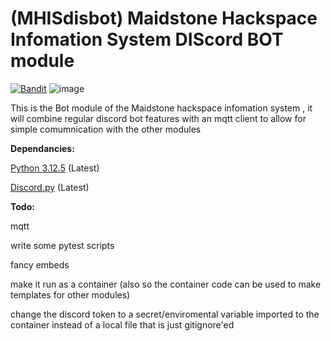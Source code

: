 # (MHISdisbot) Maidstone Hackspace Infomation System DIScord BOT module
[![Bandit](https://github.com/maidstone-hackspace/MHISdisbot/actions/workflows/bandit.yml/badge.svg)](https://github.com/maidstone-hackspace/MHISdisbot/actions/workflows/bandit.yml)
![image](https://github.com/user-attachments/assets/ddddfc99-50ec-4f26-9985-b95485383bda)

This is the Bot module of the Maidstone hackspace infomation system , it will combine regular discord bot features with an mqtt client to allow for simple comumnication with the other modules 
 

**Dependancies:**

[Python 3.12.5](https://www.python.org/downloads/release/python-3125/) (Latest)

[Discord.py](https://pypi.org/project/discord.py/) (Latest)


**Todo:**

mqtt 

write some pytest scripts

fancy embeds

make it run as a container (also so the container code can be used to make templates for other modules)

change the discord token to a secret/enviromental variable imported to the container instead of a local file that is just gitignore'ed

